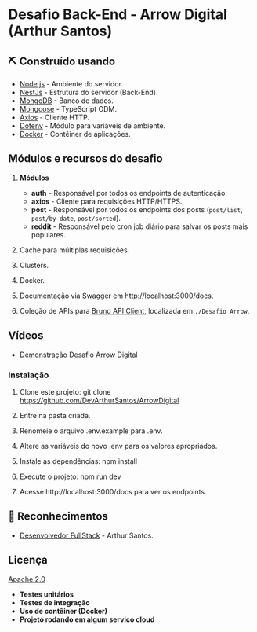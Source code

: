 # Desafio Back-End - Arrow Digital (Arthur Santos)

## ⛏️ Construído usando

- [Node.js](https://nodejs.org/en/) - Ambiente do servidor.
- [NestJs](https://nestjs.com/) - Estrutura do servidor (Back-End).
- [MongoDB](https://www.mongodb.com/) - Banco de dados.
- [Mongoose](https://mongoosejs.com/) - TypeScript ODM.
- [Axios](https://axios-http.com/ptbr/docs/intro) - Cliente HTTP.
- [Dotenv](https://www.npmjs.com/package/dotenv) - Módulo para variáveis de ambiente.
- [Docker](https://www.docker.com/) - Contêiner de aplicações.

## Módulos e recursos do desafio

1. **Módulos**
   - **auth**     - Responsável por todos os endpoints de autenticação.
   - **axios**    - Cliente para requisições HTTP/HTTPS.
   - **post**     - Responsável por todos os endpoints dos posts (`post/list`, `post/by-date`, `post/sorted`).
   - **reddit**   - Responsável pelo cron job diário para salvar os posts mais populares.

2. Cache para múltiplas requisições.

3. Clusters.

4. Docker.

5. Documentação via Swagger em http://localhost:3000/docs.

6. Coleção de APIs para [Bruno API Client](https://www.usebruno.com/), localizada em `./Desafio Arrow`.

## Vídeos

- [Demonstração Desafio Arrow Digital](https://youtu.be/_TlXMmUYJSo)

### Instalação

1. Clone este projeto:
   git clone https://github.com/DevArthurSantos/ArrowDigital

2. Entre na pasta criada.

3. Renomeie o arquivo .env.example para .env.

4. Altere as variáveis do novo .env para os valores apropriados.

5. Instale as dependências:
   npm install

6. Execute o projeto:
   npm run dev
  
7. Acesse http://localhost:3000/docs para ver os endpoints.

## 🎉 Reconhecimentos

- [Desenvolvedor FullStack](https://github.com/DevArthurSantos) - Arthur Santos.

## Licença

[Apache 2.0](https://choosealicense.com/licenses/apache-2.0/)





-   **Testes unitários**
-   **Testes de integração**
-   **Uso de contêiner (Docker)**
- **Projeto rodando em algum serviço cloud**